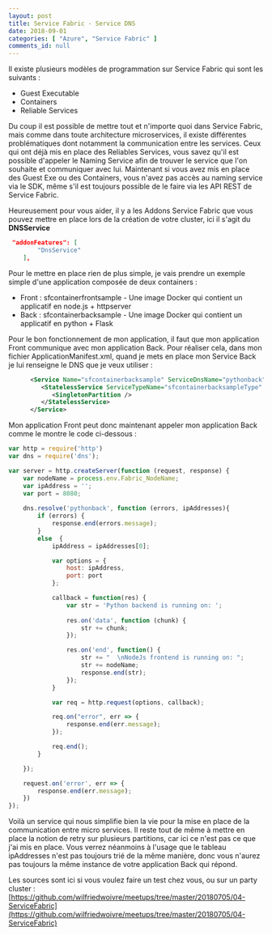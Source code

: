 ```yaml
---
layout: post
title: Service Fabric - Service DNS
date: 2018-09-01
categories: [ "Azure", "Service Fabric" ]
comments_id: null 
---
```


Il existe plusieurs modèles de programmation sur Service Fabric qui sont les suivants :

* Guest Executable
* Containers
* Reliable Services

Du coup il est possible de mettre tout et n'importe quoi dans Service Fabric, mais comme dans toute architecture microservices, il existe différentes problématiques dont notamment la communication entre les services.
Ceux qui ont déjà mis en place des Reliables Services, vous savez qu'il est possible d'appeler le Naming Service afin de trouver le service que l'on souhaite et communiquer avec lui. Maintenant si vous avez mis en place des Guest Exe ou des Containers, vous n'avez pas accès au naming service via le SDK, même s'il est toujours possible de le faire via les API REST de Service Fabric.

Heureusement pour vous aider, il y a les Addons Service Fabric que vous pouvez mettre en place lors de la création de votre cluster, ici il s'agit du **DNSService**

```json
 "addonFeatures": [
        "DnsService"
    ],
```

Pour le mettre en place rien de plus simple, je vais prendre un exemple simple d'une application composée de deux containers :

* Front : sfcontainerfrontsample - Une image Docker qui contient un applicatif en node.js + httpserver
* Back : sfcontainerbacksample - Une image Docker qui contient un applicatif en python + Flask

Pour le bon fonctionnement de mon application, il faut que mon application Front communique avec mon application Back. Pour réaliser cela, dans mon fichier ApplicationManifest.xml, quand je mets en place mon Service Back je lui renseigne le  DNS que je veux utiliser :

```xml
      <Service Name="sfcontainerbacksample" ServiceDnsName="pythonback">
         <StatelessService ServiceTypeName="sfcontainerbacksampleType" InstanceCount="-1">
            <SingletonPartition />
         </StatelessService>
      </Service>
```

Mon application Front peut donc maintenant appeler mon application Back comme le montre le code ci-dessous :

```js
var http = require('http')
var dns = require('dns'); 

var server = http.createServer(function (request, response) {
    var nodeName = process.env.Fabric_NodeName; 
    var ipAddress = ''; 
    var port = 8080; 
    
    dns.resolve('pythonback', function (errors, ipAddresses){
        if (errors) {
            response.end(errors.message);
        }
        else  {
            ipAddress = ipAddresses[0];

            var options = {
                host: ipAddress,
                port: port
            }; 

            callback = function(res) {
                var str = 'Python backend is running on: ';
                
                res.on('data', function (chunk) {
                    str += chunk;
                }); 

                res.on('end', function() {
                    str += "  \nNodeJs frontend is running on: ";
                    str += nodeName;
                    response.end(str);
                });
            }

            var req = http.request(options, callback); 

            req.on("error", err => {
                response.end(err.message);
            });

            req.end();
        }

    });

    request.on('error', err => {
        response.end(err.message);
    })
});
```

Voilà un service qui nous simplifie bien la vie pour la mise en place de la communication entre micro services. Il reste tout de même à mettre en place la notion de retry sur plusieurs partitions, car ici ce n'est pas ce que j'ai mis en place.
Vous verrez néanmoins à l'usage que le tableau ipAddresses n'est pas toujours trié de la même manière, donc vous n'aurez pas toujours la même instance de votre application Back qui répond.

Les sources sont ici si vous voulez faire un test chez vous, ou sur un party cluster : [https://github.com/wilfriedwoivre/meetups/tree/master/20180705/04-ServiceFabric](https://github.com/wilfriedwoivre/meetups/tree/master/20180705/04-ServiceFabric)

